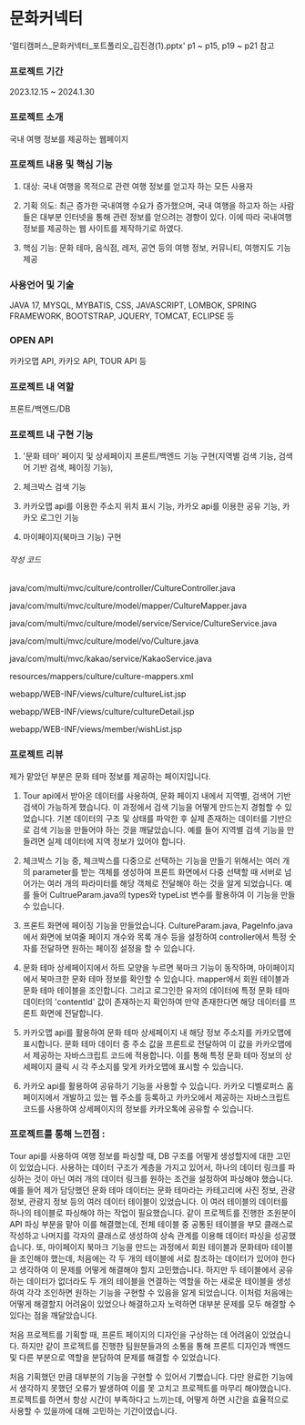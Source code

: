 # 문화커넥터

'멀티캠퍼스_문화커넥터_포트폴리오_김진경(1).pptx' p1 ~ p15, p19 ~ p21 참고

### 프로젝트 기간 

2023.12.15 ~ 2024.1.30 

### 프로젝트 소개 

국내 여행 정보를 제공하는 웹페이지 

### 프로젝트 내용 및 핵심 기능

1. 대상: 국내 여행을 목적으로 관련 여행 정보를 얻고자 하는 모든 사용자

2. 기획 의도: 최근 증가한 국내여행 수요가 증가했으며, 국내 여행을 하고자 하는 사람들은 대부분 인터넷을 통해 관련 정보를 얻으려는 경향이 있다. 
              이에 따라 국내여행 정보를 제공하는 웹 사이트를 제작하기로 하였다.

3. 핵심 기능: 문화 테마, 음식점, 레저, 공연 등의 여행 정보, 커뮤니티, 여행지도 기능 제공 

    

### 사용언어 및 기술 

JAVA 17, MYSQL, MYBATIS, CSS, JAVASCRIPT, LOMBOK, SPRING FRAMEWORK, BOOTSTRAP, JQUERY, TOMCAT, ECLIPSE 등


### OPEN API 

카카오맵 API, 카카오 API, TOUR API 등

### 프로젝트 내 역할  

프론트/백엔드/DB

### 프로젝트 내 구현 기능

1. '문화 테마' 페이지 및 상세페이지 프론트/백엔드 기능 구현(지역별 검색 기능, 검색어 기반 검색, 페이징 기능),

2. 체크박스 검색 기능

3. 카카오맵 api를 이용한 주소지 위치 표시 기능, 카카오 api를 이용한 공유 기능, 카카오 로그인 기능

4. 마이페이지(북마크 기능) 구현


###### 작성 코드

java/com/multi/mvc/culture/controller/CultureController.java

java/com/multi/mvc/culture/model/mapper/CultureMapper.java

java/com/multi/mvc/culture/model/service/Service/CultureService.java

java/com/multi/mvc/culture/model/vo/Culture.java

java/com/multi/mvc/kakao/service/KakaoService.java

resources/mappers/culture/culture-mappers.xml

webapp/WEB-INF/views/culture/cultureList.jsp

webapp/WEB-INF/views/culture/cultureDetail.jsp

webapp/WEB-INF/views/member/wishList.jsp


### 프로젝트 리뷰 

제가 맡았던 부분은 문화 테마 정보를 제공하는 페이지입니다. 

1. Tour api에서 받아온 데이터를 사용하여, 문화 페이지 내에서 지역별, 검색어 기반 검색이 가능하게 했습니다. 이 과정에서 검색 기능을 어떻게 만드는지 경험할 수 있었습니다. 기본 데이터의 구조 및 상태를 파악한 후 실제 존재하는 데이터를 기반으로 검색 기능을 만들어야 하는 것을 깨달았습니다. 예를 들어 지역별 검색 기능을 만들려면 실제 데이터에 지역 정보가 있어야 합니다. 
                    
2. 체크박스 기능 중, 체크박스를 다중으로 선택하는 기능을 만들기 위해서는 여러 개의 parameter를 받는 객체를 생성하여 프론트 화면에서 다중 선택할 때 서버로 넘어가는 여러 개의 파라미터를 해당 객체로 전달해야 하는 것을 알게 되었습니다. 예를 들어 CultrueParam.java의 types와 typeList 변수를 활용하여 이 기능을 만들 수 있습니다.

3. 프론트 화면에 페이징 기능을 만들었습니다. CultureParam.java, PageInfo.java 에서 화면에 보여줄 페이지 개수와 목록 개수 등을 설정하여 controller에서 특정 숫자를 전달하면 원하는 페이징 설정을 할 수 있습니다.

4. 문화 테마 상세페이지에서 하트 모양을 누르면 북마크 기능이 동작하며, 마이페이지에서 북마크한 문화 테마 정보를 확인할 수 있습니다. mapper에서 회원 테이블과 문화 테마 테이블을 조인합니다. 그리고 로그인한 유저의 데이터에 특정 문화 테마 데이터의 'contentId' 값이 존재하는지 확인하여 만약 존재한다면 해당 데이터를 프론트 화면에 전달합니다.

5. 카카오맵 api를 활용하여 문화 테마 상세페이지 내 해당 정보 주소지를 카카오맵에 표시합니다. 문화 테마 데이터 중 주소 값을 프론트로 전달하여 이 값을 카카오맵에서 제공하는 자바스크립트 코드에 적용합니다. 이를 통해 특정 문화 테마 정보의 상세페이지 클릭 시 각 주소지를 맞게 카카오맵에 표시할 수 있습니다.

6. 카카오 api를 활용하여 공유하기 기능을 사용할 수 있습니다. 카카오 디벨로퍼스 홈페이지에서 개발하고 있는 웹 주소를 등록하고 카카오에서 제공하는 자바스크립트 코드를 사용하여 상세페이지의 정보를 카카오톡에 공유할 수 있습니다.

### 프로젝트를 통해 느낀점 :

Tour api를 사용하여 여행 정보를 파싱할 때, DB 구조를 어떻게 생성할지에 대한 고민이 있었습니다. 사용하는 데이터 구조가 계층을 가지고 있어서, 하나의 데이터 링크를 파싱하는 것이 아닌 여러 개의 데이터 링크를 원하는 조건을 설정하여 파싱해야 했습니다. 예를 들어 제가 담당했던 문화 테마 데이터는 
문화 테마라는 카테고리에 사진 정보, 관광 정보, 관광지 정보 등의 여러 데이터 테이블이 있었습니다. 이 여러 테이블의 데이터를 하나의 테이블로 파싱해야 하는 작업이 필요했습니다.  같이 프로젝트를 진행한 조원분이 API 파싱 부분을 맡아 이를 해결했는데, 전체 테이블 중 공통된 테이블을 부모 클래스로 작성하고 나머지를 각자의 클래스로 생성하여 상속 관계를 이용해 데이터 파싱을 성공했습니다. 또, 마이페이지 북마크 기능을 만드는 과정에서 회원 테이블과 문화테마 테이블을 조인해야 했는데, 처음에는 각 두 개의 테이블에 서로 참조하는 데이터가 있어야 한다고 생각하여 이 문제를 어떻게 해결해야 할지 고민했습니다. 하지만 두 테이블에서 공유하는 데이터가 없더라도 두 개의 테이블을 연결하는 역할을 하는 새로운 테이블을 생성하여 각각 조인하면 원하는 기능을 구현할 수 있음을 알게 되었습니다. 이처럼 처음에는 어떻게 해결할지 어려움이 있었으나 해결하고자 노력하면 대부분 문제를 모두 해결할 수 있다는 점을 깨달았습니다. 

처음 프로젝트를 기획할 때, 프론트 페이지의 디자인을 구상하는 데 어려움이 있었습니다. 하지만 같이 프로젝트를 진행한 팀원분들과의 소통을 통해 프론트 디자인과 백엔드 및 다른 부분으로 역할을 분담하여 문제를 해결할 수 있었습니다. 

처음 기획했던 만큼 대부분의 기능을 구현할 수 있어서 기뻤습니다. 다만 완료한 기능에서 생각하지 못했던 오류가 발생하여 이를 못 고치고 프로젝트를 마무리 해야했습니다. 프로젝트를 하면서 항상 시간이 부족하다고 느끼는데, 어떻게 하면 시간을 효율적으로 사용할 수 있을까에 대해 고민하는 기간이였습니다.  
